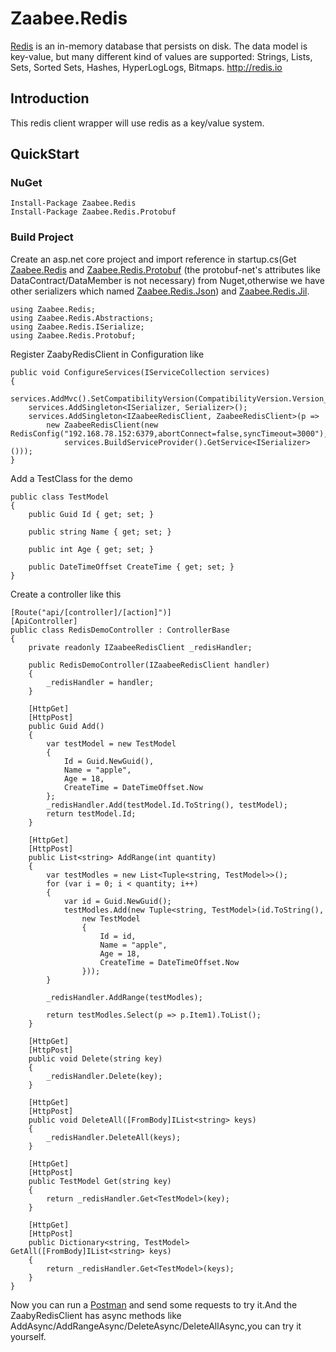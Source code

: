 # Zaabee.Redis

[Redis](https://github.com/antirez/redis) is an in-memory database that persists on disk. The data model is key-value, but many different kind of values are supported: Strings, Lists, Sets, Sorted Sets, Hashes, HyperLogLogs, Bitmaps. <http://redis.io>

## Introduction

This redis client wrapper will use redis as a key/value system.

## QuickStart

### NuGet

    Install-Package Zaabee.Redis
    Install-Package Zaabee.Redis.Protobuf

### Build Project

Create an asp.net core project and import reference in startup.cs(Get [Zaabee.Redis](https://github.com/Mutuduxf/Zaabee.Redis) and [Zaabee.Redis.Protobuf](https://github.com/Mutuduxf/Zaabee.Redis/tree/master/Zaabee.Redis.Protobuf) (the protobuf-net's attributes like DataContract/DataMember is not necessary) from Nuget,otherwise we have other serializers which named [Zaabee.Redis.Json](https://github.com/Mutuduxf/Zaabee.Redis/tree/master/Zaabee.Redis.Json)) and [Zaabee.Redis.Jil](https://github.com/Mutuduxf/Zaabee.Redis/tree/master/Zaabee.Redis.Jil).

```CSharp
using Zaabee.Redis;
using Zaabee.Redis.Abstractions;
using Zaabee.Redis.ISerialize;
using Zaabee.Redis.Protobuf;
```

Register ZaabyRedisClient in Configuration like

```CSharp
public void ConfigureServices(IServiceCollection services)
{
    services.AddMvc().SetCompatibilityVersion(CompatibilityVersion.Version_2_1);
    services.AddSingleton<ISerializer, Serializer>();
    services.AddSingleton<IZaabeeRedisClient, ZaabeeRedisClient>(p =>
        new ZaabeeRedisClient(new RedisConfig("192.168.78.152:6379,abortConnect=false,syncTimeout=3000"),
            services.BuildServiceProvider().GetService<ISerializer>()));
}
```

Add a TestClass for the demo

```CSharp
public class TestModel
{
    public Guid Id { get; set; }

    public string Name { get; set; }

    public int Age { get; set; }

    public DateTimeOffset CreateTime { get; set; }
}
```

Create a controller like this

```CSharp
[Route("api/[controller]/[action]")]
[ApiController]
public class RedisDemoController : ControllerBase
{
    private readonly IZaabeeRedisClient _redisHandler;

    public RedisDemoController(IZaabeeRedisClient handler)
    {
        _redisHandler = handler;
    }

    [HttpGet]
    [HttpPost]
    public Guid Add()
    {
        var testModel = new TestModel
        {
            Id = Guid.NewGuid(),
            Name = "apple",
            Age = 18,
            CreateTime = DateTimeOffset.Now
        };
        _redisHandler.Add(testModel.Id.ToString(), testModel);
        return testModel.Id;
    }

    [HttpGet]
    [HttpPost]
    public List<string> AddRange(int quantity)
    {
        var testModles = new List<Tuple<string, TestModel>>();
        for (var i = 0; i < quantity; i++)
        {
            var id = Guid.NewGuid();
            testModles.Add(new Tuple<string, TestModel>(id.ToString(),
                new TestModel
                {
                    Id = id,
                    Name = "apple",
                    Age = 18,
                    CreateTime = DateTimeOffset.Now
                }));
        }

        _redisHandler.AddRange(testModles);

        return testModles.Select(p => p.Item1).ToList();
    }

    [HttpGet]
    [HttpPost]
    public void Delete(string key)
    {
        _redisHandler.Delete(key);
    }

    [HttpGet]
    [HttpPost]
    public void DeleteAll([FromBody]IList<string> keys)
    {
        _redisHandler.DeleteAll(keys);
    }

    [HttpGet]
    [HttpPost]
    public TestModel Get(string key)
    {
        return _redisHandler.Get<TestModel>(key);
    }

    [HttpGet]
    [HttpPost]
    public Dictionary<string, TestModel> GetAll([FromBody]IList<string> keys)
    {
        return _redisHandler.Get<TestModel>(keys);
    }
}
```

Now you can run a [Postman](https://www.getpostman.com/) and send some requests to try it.And the ZaabyRedisClient has async methods like AddAsync/AddRangeAsync/DeleteAsync/DeleteAllAsync,you can try it yourself.

